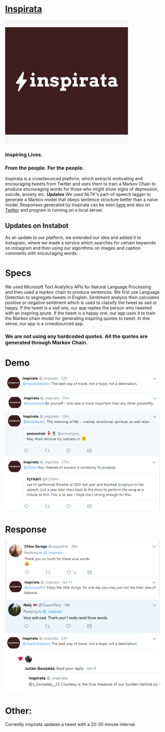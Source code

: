 # [Inspirata](http://www.cse.iitd.ac.in/~cs5160625/cfd.html)
![inspirata](https://raw.githubusercontent.com/4rshdeep/Code.fun.do/master/images/inspirata.jpg)

### Inspiring Lives.  
### From the people. For the people.  
Inspirata is a crowdsourced platform, which extracts motivating and encouraging tweets from Twitter and uses them to train a Markov Chain to produce encouraging words for those who might show signs of depression, suicide, anxiety etc.
**Updates** We used NLTK's part-of-speech tagger to generate a Markov model that obeys sentence structure better than a naive model. 
Responses generated by Inspirata can be seen [here](http://www.cse.iitd.ac.in/~cs5160625/cfd.html) and also on [Twitter](https://twitter.com/_inspirata/with_replies) and program is running on a local server.

## Updates on Instabot
As an update to our platform, we extended our idea and added it to instagram, where we made a service which searches for certain keywords on instagram and then using our algorithms on images and caption comments with encouraging words.  


# Specs
We used Microsoft Text Analytics APIs for Natural Language Processing and then used a markov chain to produce sentences. We first use Language Detection to segregate tweets in English. Sentiment analysis then calculates positive or negative sentiment which is used to classify the tweet as sad or happy. If the tweet is a sad one, our app replies the person who tweeted with an inspiring qoute. If the tweet is a happy one, our app uses it to train the Markov chain model for generating inspiring quotes to tweet. In this sense, our app is a crowdsourced app. 

### We are not using any hardcoded quotes. All the quotes are generated through Markov Chain.

# Demo
![alt text](https://raw.githubusercontent.com/4rshdeep/Code.fun.do/master/images/7.PNG)
![alt text](https://raw.githubusercontent.com/4rshdeep/Code.fun.do/master/images/3.PNG)
![alt text](https://raw.githubusercontent.com/4rshdeep/Code.fun.do/master/images/1.PNG)
![alt text](https://raw.githubusercontent.com/4rshdeep/Code.fun.do/master/images/4.PNG)

# Response
![alt text](https://raw.githubusercontent.com/4rshdeep/Code.fun.do/master/images/11.PNG)
![alt text](https://raw.githubusercontent.com/4rshdeep/Code.fun.do/master/images/10.png)
![alt text](https://raw.githubusercontent.com/4rshdeep/Code.fun.do/master/images/7.PNG)
![alt text](https://raw.githubusercontent.com/4rshdeep/Code.fun.do/master/images/6.PNG)

# Other:
Currently inspirata updates a tweet with a 20-30 minute interval.
